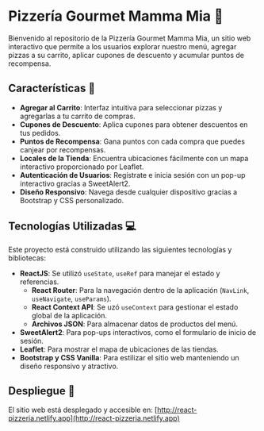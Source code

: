 # Pizzería Gourmet Mamma Mia 🍕

Bienvenido al repositorio de la Pizzería Gourmet Mamma Mia, un sitio web interactivo que permite a los usuarios explorar nuestro menú, agregar pizzas a su carrito, aplicar cupones de descuento y acumular puntos de recompensa.

## Características 🌟

- **Agregar al Carrito**: Interfaz intuitiva para seleccionar pizzas y agregarlas a tu carrito de compras.
- **Cupones de Descuento**: Aplica cupones para obtener descuentos en tus pedidos.
- **Puntos de Recompensa**: Gana puntos con cada compra que puedes canjear por recompensas.
- **Locales de la Tienda**: Encuentra ubicaciones  fácilmente con un mapa interactivo proporcionado por Leaflet.
- **Autenticación de Usuarios**: Regístrate e inicia sesión con un pop-up interactivo gracias a SweetAlert2.
- **Diseño Responsivo**: Navega desde cualquier dispositivo gracias a Bootstrap y CSS personalizado.


## Tecnologías Utilizadas 💻

Este proyecto está construido utilizando las siguientes tecnologías y bibliotecas:

- **ReactJS**: Se utilizó `useState`, `useRef` para manejar el estado y referencias.
  - **React Router**: Para la navegación dentro de la aplicación (`NavLink`, `useNavigate`, `useParams`).
  - **React Context API**: Se uzó `useContext` para gestionar el estado global de la aplicación.
  - **Archivos JSON**: Para almacenar datos de productos del menú.
- **SweetAlert2**: Para pop-ups interactivos, como el formulario de inicio de sesión.
- **Leaflet**: Para mostrar el mapa de ubicaciones de las tiendas.
- **Bootstrap y CSS Vanilla**: Para estilizar el sitio web manteniendo un diseño responsivo y atractivo.

## Despliegue 🚀

El sitio web está desplegado y accesible en: [http://react-pizzeria.netlify.app](http://react-pizzeria.netlify.app)
